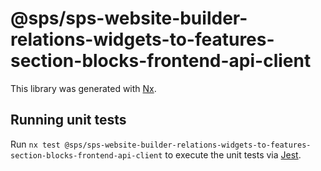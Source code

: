 # @sps/sps-website-builder-relations-widgets-to-features-section-blocks-frontend-api-client

This library was generated with [Nx](https://nx.dev).

## Running unit tests

Run `nx test @sps/sps-website-builder-relations-widgets-to-features-section-blocks-frontend-api-client` to execute the unit tests via [Jest](https://jestjs.io).
